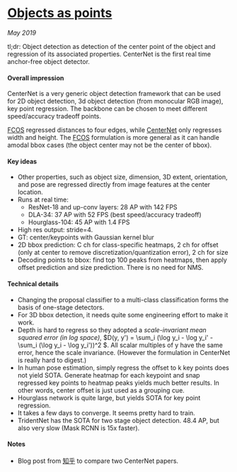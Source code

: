 # [Objects as points](https://arxiv.org/abs/1904.07850)

_May 2019_

tl;dr: Object detection as detection of the center point of the object and regression of its associated properties. CenterNet is the first real time anchor-free object detector.

#### Overall impression
CenterNet is a very generic object detection framework that can be used for 2D object detection, 3d object detection (from monocular RGB image), key point regression. The backbone can be chosen to meet different speed/accuracy tradeoff points.

[FCOS](fcos.md) regressed distances to four edges, while [CenterNet](centernet.md) only regresses width and height. The [FCOS](fcos.md) formulation is more general as it can handle amodal bbox cases (the object center may not be the center of bbox).


#### Key ideas
- Other properties, such as object size, dimension, 3D extent, orientation, and pose are regressed directly from image features at the center location.
- Runs at real time:
	- ResNet-18 and up-conv layers: 28 AP with 142 FPS
	- DLA-34: 37 AP with 52 FPS (best speed/accuracy tradeoff)
	- Hourglass-104: 45 AP with 1.4 FPS
- High res output: stride=4.
- GT: center/keypoints with Gaussian kernel blur
- 2D bbox prediction: C ch for class-specific heatmaps, 2 ch for offset (only at center to remove discretization/quantization error), 2 ch for size
- Decoding points to bbox: find top 100 peaks from heatmaps, then apply offset prediction and size prediction. There is no need for NMS. 

#### Technical details
- Changing the proposal classifier to a multi-class classification forms the basis of one-stage detectors.
- For 3D bbox detection, it needs quite some engineering effort to make it work.
- Depth is hard to regress so they adopted a *scale-invariant mean squared error (in log space)*, $D(y, y') = \sum_i (\log y_i - \log y_i' - \sum_i (\log y_i - \log y_i'))^2 $. All scalar multiples of y have the same error, hence the scale invariance. (However the formulation in CenterNet is really hard to digest.)
- In human pose estimation, simply regress the offset to k key points does not yield SOTA. Generate heatmap for each keypoint and snap regressed key points to heatmap peaks yields much better results. In other words, center offset is just used as a grouping cue. 
- Hourglass network is quite large, but yields SOTA for key point regression.
- It takes a few days to converge. It seems pretty hard to train. 
- TridentNet has the SOTA for two stage object detection. 48.4 AP, but also very slow (Mask RCNN is 15x faster).

#### Notes
- Blog post from [知乎](https://www.zhihu.com/question/321206428) to compare two CenterNet papers.

